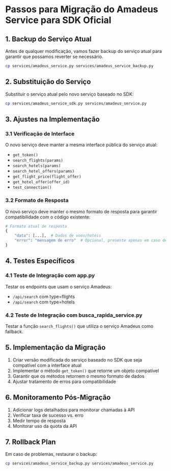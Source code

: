 # Passos para Migração do Amadeus Service para SDK Oficial

## 1. Backup do Serviço Atual

Antes de qualquer modificação, vamos fazer backup do serviço atual para garantir que possamos reverter se necessário.

```bash
cp services/amadeus_service.py services/amadeus_service_backup.py
```

## 2. Substituição do Serviço

Substituir o serviço atual pelo novo serviço baseado no SDK:

```bash
cp services/amadeus_service_sdk.py services/amadeus_service.py
```

## 3. Ajustes na Implementação

### 3.1 Verificação de Interface

O novo serviço deve manter a mesma interface pública do serviço atual:

- `get_token()`
- `search_flights(params)`
- `search_hotels(params)`
- `search_hotel_offers(params)`
- `get_flight_price(flight_offer)`
- `get_hotel_offer(offer_id)`
- `test_connection()`

### 3.2 Formato de Resposta

O novo serviço deve manter o mesmo formato de resposta para garantir compatibilidade com o código existente:

```python
# Formato atual de resposta
{
    "data": [...],  # Dados de voos/hotéis
    "error": "mensagem de erro"  # Opcional, presente apenas em caso de erro
}
```

## 4. Testes Específicos

### 4.1 Teste de Integração com app.py

Testar os endpoints que usam o serviço Amadeus:
- `/api/search` com type=flights
- `/api/search` com type=hotels

### 4.2 Teste de Integração com busca_rapida_service.py

Testar a função `search_flights()` que utiliza o serviço Amadeus como fallback.

## 5. Implementação da Migração

1. Criar versão modificada do serviço baseado no SDK que seja compatível com a interface atual
2. Implementar o método `get_token()` que retorne um objeto compatível
3. Garantir que os métodos retornem o mesmo formato de dados
4. Ajustar tratamento de erros para compatibilidade

## 6. Monitoramento Pós-Migração

1. Adicionar logs detalhados para monitorar chamadas à API
2. Verificar taxa de sucesso vs. erro
3. Medir tempo de resposta
4. Monitorar uso da quota da API

## 7. Rollback Plan

Em caso de problemas, restaurar o backup:

```bash
cp services/amadeus_service_backup.py services/amadeus_service.py
```